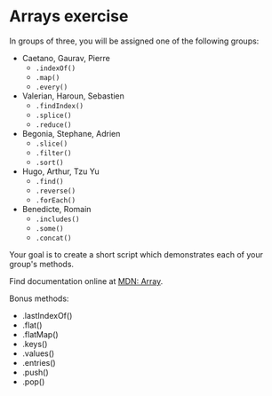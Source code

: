 # Arrays exercise

In groups of three, you will be assigned one of the following groups:

- Caetano, Gaurav, Pierre
  - `.indexOf()`
  - `.map()`
  - `.every()`
- Valerian, Haroun, Sebastien
  - `.findIndex()`
  - `.splice()`
  - `.reduce()`
- Begonia, Stephane, Adrien
  - `.slice()`
  - `.filter()`
  - `.sort()`
- Hugo, Arthur, Tzu Yu
  - `.find()`
  - `.reverse()`
  - `.forEach()`
- Benedicte, Romain
  - `.includes()`
  - `.some()`
  - `.concat()`

Your goal is to create a short script which demonstrates each of your group's methods.

Find documentation online at [MDN: Array](https://developer.mozilla.org/en-US/docs/Web/JavaScript/Reference/Global_Objects/Array).

Bonus methods:

- .lastIndexOf()
- .flat()
- .flatMap()
- .keys()
- .values()
- .entries()
- .push()
- .pop()
